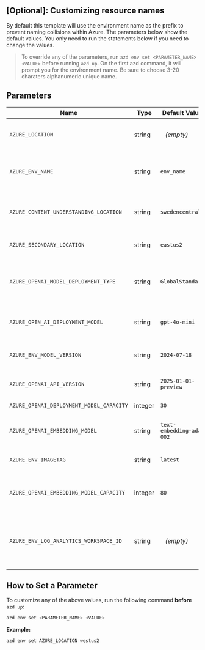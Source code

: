 ## [Optional]: Customizing resource names 

By default this template will use the environment name as the prefix to prevent naming collisions within Azure. The parameters below show the default values. You only need to run the statements below if you need to change the values. 


> To override any of the parameters, run `azd env set <PARAMETER_NAME> <VALUE>` before running `azd up`. On the first azd command, it will prompt you for the environment name. Be sure to choose 3-20 charaters alphanumeric unique name. 

## Parameters

| Name                                      | Type    | Default Value            | Purpose                                                                    |
| ----------------------------------------- | ------- | ------------------------ | -------------------------------------------------------------------------- |
| `AZURE_LOCATION`                          | string  | ` ` *(empty)*            | Sets the Azure region for resource deployment.                             |
| `AZURE_ENV_NAME`                          | string  | `env_name`               | Sets the environment name prefix for all Azure resources.                  |
| `AZURE_CONTENT_UNDERSTANDING_LOCATION`    | string  | `swedencentral`          | Specifies the region for content understanding resources.                  |
| `AZURE_SECONDARY_LOCATION`                | string  | `eastus2`                | Specifies a secondary Azure region.                                        |
| `AZURE_OPENAI_MODEL_DEPLOYMENT_TYPE`     | string  | `GlobalStandard`         | Defines the model deployment type (allowed: `Standard`, `GlobalStandard`). |
| `AZURE_OPEN_AI_DEPLOYMENT_MODEL`          | string  | `gpt-4o-mini`            | Specifies the GPT model name (e.g., `gpt-4`, `gpt-4o-mini`).               |
| `AZURE_ENV_MODEL_VERSION`                 | string  | `2024-07-18`             | Sets the Azure model version (allowed: `2024-08-06`, etc.).                |
| `AZURE_OPENAI_API_VERSION`            | string  | `2025-01-01-preview`     | Specifies the API version for Azure OpenAI.                                |
| `AZURE_OPENAI_DEPLOYMENT_MODEL_CAPACITY` | integer | `30`                     | Sets the GPT model capacity.                                               |
| `AZURE_OPENAI_EMBEDDING_MODEL`            | string  | `text-embedding-ada-002` | Sets the name of the embedding model to use.                               |
| `AZURE_ENV_IMAGETAG`                      | string  | `latest`        | Sets the image tag (`latest`, `dev`, `hotfix`, etc.).   |
| `AZURE_OPENAI_EMBEDDING_MODEL_CAPACITY`   | integer | `80`                     | Sets the capacity for the embedding model deployment.                      |
| `AZURE_ENV_LOG_ANALYTICS_WORKSPACE_ID`    | string  | ` ` *(empty)*            | Reuses an existing Log Analytics Workspace instead of creating a new one.  |



## How to Set a Parameter

To customize any of the above values, run the following command **before** `azd up`:

```bash
azd env set <PARAMETER_NAME> <VALUE>
```

**Example:**

```bash
azd env set AZURE_LOCATION westus2
```